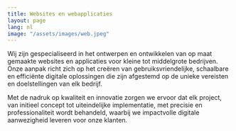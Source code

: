 ```yaml
---
title: Websites en webapplicaties
layout: page
lang: nl
image: "/assets/images/web.jpeg"
---
```


Wij zijn gespecialiseerd in het ontwerpen en ontwikkelen van op maat gemaakte websites en applicaties voor kleine tot middelgrote bedrijven. Onze aanpak richt zich op het creëren van gebruiksvriendelijke, schaalbare en efficiënte digitale oplossingen die zijn afgestemd op de unieke vereisten en doelstellingen van elk bedrijf. 

Met de nadruk op kwaliteit en innovatie zorgen we ervoor dat elk project, van initieel concept tot uiteindelijke implementatie, met precisie en professionaliteit wordt behandeld, waarbij we impactvolle digitale aanwezigheid leveren voor onze klanten.